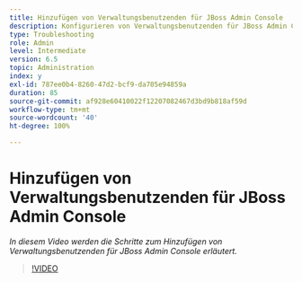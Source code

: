 ```yaml
---
title: Hinzufügen von Verwaltungsbenutzenden für JBoss Admin Console
description: Konfigurieren von Verwaltungsbenutzenden für JBoss Admin Console
type: Troubleshooting
role: Admin
level: Intermediate
version: 6.5
topic: Administration
index: y
exl-id: 787ee0b4-8260-47d2-bcf9-da705e94859a
duration: 85
source-git-commit: af928e60410022f12207082467d3bd9b818af59d
workflow-type: tm+mt
source-wordcount: '40'
ht-degree: 100%

---
```


# Hinzufügen von Verwaltungsbenutzenden für JBoss Admin Console

*In diesem Video werden die Schritte zum Hinzufügen von Verwaltungsbenutzenden für JBoss Admin Console erläutert.*

>[!VIDEO](https://video.tv.adobe.com/v/335484?quality=12&learn=on)
